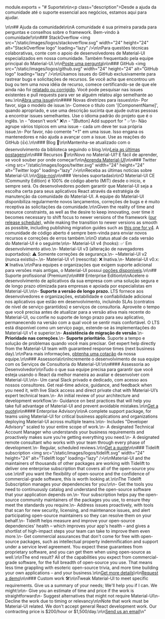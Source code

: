 module.exports = "# Suporte\n\n<p class=\"description\">Desde a ajuda da comunidade até o suporte essencial aos negócios, estamos aqui para ajudar.</p>\n\n## Ajuda da comunidade\n\nA comunidade é sua primeira parada para perguntas e conselhos sobre o framework. Bem-vindo à comunidade!\n\n### StackOverflow <img src=\"/static/images/logos/stackoverflow.svg\" width=\"24\" height=\"24\" alt=\"StackOverflow logo\" loading=\"lazy\" />\n\nPara questões técnicas colaborativas, conte com o apoio de desenvolvedores de Material-UI especializados em nossa comunidade. Também frequentado pela equipe principal do Material-UI.\n\n[Poste uma pergunta](https://stackoverflow.com/questions/tagged/material-ui)\n\n### GitHub <img src=\"/static/images/logos/github.svg\" width=\"24\" height=\"24\" alt=\"GitHub logo\" loading=\"lazy\" />\n\nUsamos issues do GitHub exclusivamente para rastrear bugs e solicitações de recursos. Se você acha que encontrou um bug ou tem uma nova idéia de recurso, comece certificando-se de que ele ainda não foi [relatado ou corrigido](https://github.com/Foso/material-ui/issues?utf8=%E2%9C%93&q=is%3Aopen+is%3Aclosed). Você pode pesquisar nas issues existentes e pull requests para ver se alguém relatou algo semelhante ao seu.\n\n[Abra uma issue](https://github.com/Foso/material-ui/issues/new/choose)\n\n#### Novas diretrizes para issues\n\n- Por favor, siga o modelo de issue.\n- Comece o título com '[ComponentName]', quando apropriado, e use uma descrição sucinta que ajude outras pessoas a encontrar issues semelhantes. Use o idioma padrão do projeto que é o inglês. \n  - \"doesn't work\" ❌\n  - \"[Button] Add support for <some feature>\" ✅\n- Não agrupe vários tópicos em uma issue - cada um deve ter sua própria issue.\n- Por favor, não comente \"+1\" em uma issue. Isso engana os mantenedores e não ajuda a avançar com a issue. Use as reações do GitHub (👍).\n\n### Blog 📝\n\nMantenha-se atualizado com o desenvolvimento da biblioteca seguindo o blog.\n\n[Leia as últimas postagens](https://medium.com/material-ui/)\n\n### Recursos 📖\n\nNovo no Material-UI? É fácil de aprender, se você souber por onde começar!\n\n[Aprenda Material-UI](/getting-started/learn/)\n\n### Twitter <img src=\"/static/images/logos/twitter.svg\" width=\"24\" height=\"24\" alt=\"Twitter logo\" loading=\"lazy\" />\n\nReceba as últimas notícias sobre Material-UI.\n\n[Siga-nos](https://twitter.com/MaterialUI)\n\n### Versões suportadas\n\nO Material-UI CE (Community Edition) é 100% de código aberto (MIT) desde o início, e sempre será. Os desenvolvedores podem garantir que Material-UI seja a escolha certa para seus aplicativos React através da estratégia de manutenção da comunidade do Material-UI. A equipe do Material-UI disponibiliza regularmente novos lançamentos, correções de bugs e é muito receptiva às solicitações da comunidade.\n\nGiven the reality of time and resource constraints, as well as the desire to keep innovating, over time it becomes necessary to shift focus to newer versions of the framework ([our release schedule](https://material-ui.com/versions/#release-frequency)), while making the transition to newer versions as smooth as possible, including publishing migration guides such as [this one for v4](/guides/migration-v3/). A comunidade de código aberto é sempre bem-vinda para enviar novos recursos e correções de erros também.\n\nO status atual de cada versão do Material-UI é o seguinte:\n\n- Material-UI v4 (hooks): ✅ Em desenvolvimento ativo.\n- Material-UI v3 (alteração de navegadores suportados): ⚠️ Somente correções de segurança.\n- ~Material-UI v2 (nunca existiu)~.\n- Material-UI v1 (reescrita): ❌ Inativa.\n- Material-UI v0.x: ❌ Inativa.\n\nPara equipes e organizações que exigem suporte adicional para versões mais antigas, o Material-UI possui [opções disponíveis](#enterprise).\n\n## Suporte profissional (Premium)\n\n### Enterprise Edition\n\nAcelere o desenvolvimento de aplicativos da sua empresa com uma solução segura e de longo prazo otimizada para empresas e apoiada por especialistas em Material-UI.\n\n- **Suporte a versão de longo prazo.** LTS fornece aos desenvolvedores e organizações, estabilidade e confiabilidade adicional nos aplicativos que estão em desenvolvimento, incluindo SLAs (contratos de nível de serviço garantidos) e serviços de consultoria. Aproveite o tempo que você precisa antes de atualizar para a versão ativa mais recente do Material-UI, ou confie no suporte de longo prazo para seu aplicativo, permanecendo na versão com a qual você se sentir mais confortável. O LTS está disponível como um serviço pago, estende-se às implementações do Material-UI v1 e superior.\n- **Assistência de migração de versão**.\n- **Prioridade nas correções**.\n- **Suporte prioritário**. Suporte a tempo e solução de problemas quando você mais precisar. Get expert help directly from the Material-UI team with guaranteed response times (next business day).\n\nPara mais informações, [obtenha uma cotação](mailto:enterprise@material-ui.com) da nossa equipe.\n\n### Assessoria\n\nIncremente o desenvolvimento de sua equipe com os Serviços de Consultoria do Material-UI:\n\n#### Assessoria ao Desenvolvedor\n\nTudo o que sua equipe precisa para garantir que você esteja usando o React da melhor maneira ao avaliar e desenvolver com Material-UI.\n\n- Um canal Slack privado e dedicado, com acesso aos nossos consultores. Get real-time advice, guidance, and feedback when you need it, with live Slack access and direct private chat with Material-UI’s expert technical team.\n- An initial review of your architecture and development workflow.\n- Guidance on best practices that will help you take full advantage of Material-UI and prevent avoidable mistakes.\n\n[Get a quote](mailto:advisory@material-ui.com)\n\n#### Enterprise Advisory\n\nA complete support package, for teams using Material-UI for critical business applications and organizations deploying Material-UI across multiple teams.\n\n- Includes \"Developer Advisory\" scaled to your entire scope of work.\n- A designated Technical Account Manager who understands your business requirements and proactively makes sure you’re getting everything you need.\n- A designated remote consultant who works with your team through every phase of development.\n- Regular, scheduled reviews.\n\n[Get a quote](mailto:advisory@material-ui.com)\n\n### Tidelift subscription <img src=\"/static/images/logos/tidelift.svg\" width=\"24\" height=\"24\" alt=\"Tidelift logo\" loading=\"lazy\" />\n\nMaterial-UI and the maintainers of thousands of other packages are working with Tidelift to deliver one enterprise subscription that covers all of the open-source you use.\n\nIf you want the flexibility of open-source and the confidence of commercial-grade software, this is worth looking at.\n\nThe Tidelift Subscription manages your dependencies for you:\n\n- Get the tools you need to continuously catalog and understand the open-source software that your application depends on.\n- Your subscription helps pay the open-source community maintainers of the packages you use, to ensure they meet the standards you require.\n- Address issues proactively, with tools that scan for new security, licensing, and maintenance issues, and alert participating open-source maintainers so they can resolve them on your behalf.\n- Tidelift helps measure and improve your open-source dependencies' health – which improves your app's health – and gives a shortlist of high-impact steps your team can take to improve them even more.\n- Get commercial assurances that don't come for free with open-source packages, such as intellectual property indemnification and support under a service level agreement. You expect these guarantees from proprietary software, and you can get them when using open-source as well.\n\nThe end result? All of the capabilities you expect from commercial-grade software, for the full breadth of open-source you use. That means less time grappling with esoteric open-source trivia, and more time building your own applications – and your business.\n\n[Get more details](https://tidelift.com/subscription/pkg/npm-material-ui?utm_source=material_ui&utm_medium=referral&utm_campaign=enterprise)\n\n[Request a demo](https://tidelift.com/subscription/request-a-demo?utm_source=material_ui&utm_medium=referral&utm_campaign=enterprise)\n\n### Custom work 🛠\n\nTweak Material-UI to meet specific requirements. Give us a summary of your needs; We'll help you if I can. We might:\n\n- Give you an estimate of time and price if the work is straightforward\n- Suggest alternatives that might not require Material-UI\n- Decline the work due to timing or relevancy\n\nNote that work must be Material-UI related. We don't accept general React development work. Our contracting price is $200/hour or $1,500/day.\n\n[Send us an email](mailto:custom-work@material-ui.com)\n"